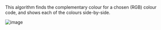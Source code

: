 This algorithm finds the complementary colour for a chosen (RGB) colour code, and shows each of the colours side-by-side.

![image](https://user-images.githubusercontent.com/91635059/192006610-33d260fc-8219-422c-b542-6511bf7e5861.png)
